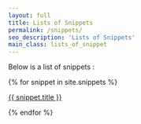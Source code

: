 ```yaml
---
layout: full
title: Lists of Snippets
permalink: /snippets/
seo_description: 'Lists of Snippets'
main_class: lists_of_snippet
---
```


Below is a list of snippets :

{% for snippet in site.snippets %}
  <p>
    <a href="{{ snippet.url }}"><i class="fa fa-terminal" aria-hidden="true"></i> {{ snippet.title }}</a>
  </p>
{% endfor %}